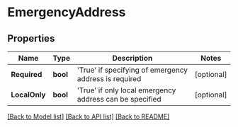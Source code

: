 # EmergencyAddress

## Properties
Name | Type | Description | Notes
------------ | ------------- | ------------- | -------------
**Required** | **bool** |  &#39;True&#39; if specifying of emergency address is required | [optional] 
**LocalOnly** | **bool** |  &#39;True&#39; if only local emergency address can be specified | [optional] 

[[Back to Model list]](../README.md#documentation-for-models) [[Back to API list]](../README.md#documentation-for-api-endpoints) [[Back to README]](../README.md)


